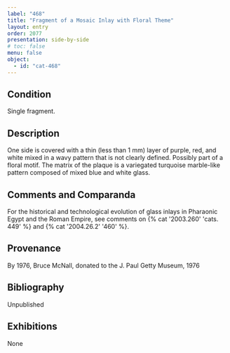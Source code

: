 ```yaml
---
label: "468"
title: "Fragment of a Mosaic Inlay with Floral Theme"
layout: entry
order: 2077
presentation: side-by-side
# toc: false
menu: false
object:
  - id: "cat-468"
---
```


## Condition

Single fragment.

## Description

One side is covered with a thin (less than 1 mm) layer of purple, red, and white mixed in a wavy pattern that is not clearly defined. Possibly part of a floral motif. The matrix of the plaque is a variegated turquoise marble-like pattern composed of mixed blue and white glass.

## Comments and Comparanda

For the historical and technological evolution of glass inlays in Pharaonic Egypt and the Roman Empire, see comments on {% cat '2003.260' 'cats. 449' %} and {% cat '2004.26.2' '460' %}.

## Provenance

By 1976, Bruce McNall, donated to the J. Paul Getty Museum, 1976

## Bibliography

Unpublished

## Exhibitions

None